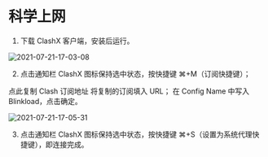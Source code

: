 # 科学上网

1. 下载 ClashX 客户端，安装后运行。

![2021-07-21-17-03-08](/images/2021-07-21-17-03-08.png)

2. 点击通知栏 ClashX 图标保持选中状态，按快捷键 ⌘+M（订阅快捷键）；

点此复制 Clash 订阅地址
将复制的订阅填入 URL；
在 Config Name 中写入 Blinkload，点击确定。

![2021-07-21-17-05-31](/images/2021-07-21-17-05-31.png)

3. 点击通知栏 ClashX 图标保持选中状态，按快捷键 ⌘+S（设置为系统代理快捷键），即连接完成。


<!--stackedit_data:
eyJoaXN0b3J5IjpbMTI0NjYxMDAxMF19
-->